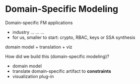 # Domain-Specific Modeling

Domain-specific FM applications
* industry ... ... ... 
* for us, smaller to start: crypto, RBAC, keys or SSA synthesis

domain model + translation + viz


How did we build this (domain-specific modeling)? 
* domain model
* translate domain-specific artifact to **constraints**
* visualization plug-in

